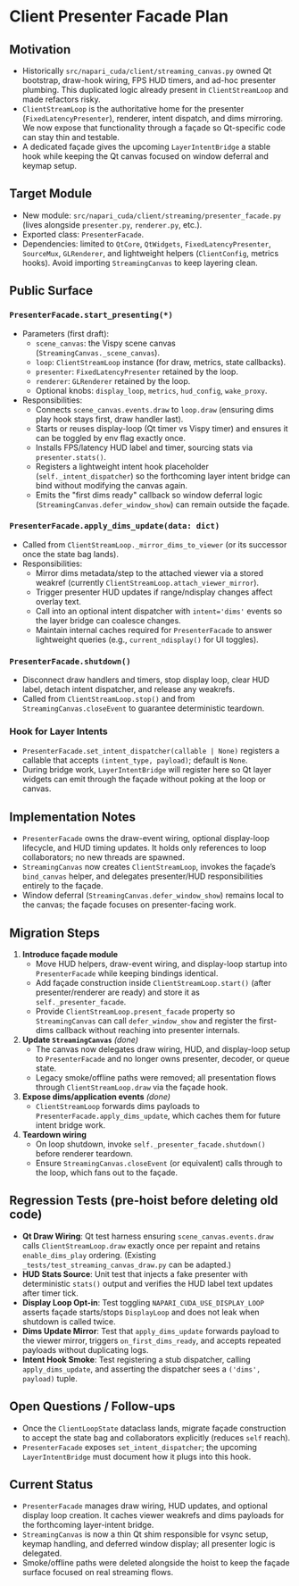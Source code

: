 # Client Presenter Facade Plan

## Motivation
- Historically `src/napari_cuda/client/streaming_canvas.py` owned Qt bootstrap, draw-hook wiring, FPS HUD timers, and ad-hoc presenter plumbing. This duplicated logic already present in `ClientStreamLoop` and made refactors risky.
- `ClientStreamLoop` is the authoritative home for the presenter (`FixedLatencyPresenter`), renderer, intent dispatch, and dims mirroring. We now expose that functionality through a façade so Qt-specific code can stay thin and testable.
- A dedicated façade gives the upcoming `LayerIntentBridge` a stable hook while keeping the Qt canvas focused on window deferral and keymap setup.

## Target Module
- New module: `src/napari_cuda/client/streaming/presenter_facade.py` (lives alongside `presenter.py`, `renderer.py`, etc.).
- Exported class: `PresenterFacade`.
- Dependencies: limited to `QtCore`, `QtWidgets`, `FixedLatencyPresenter`, `SourceMux`, `GLRenderer`, and lightweight helpers (`ClientConfig`, metrics hooks). Avoid importing `StreamingCanvas` to keep layering clean.

## Public Surface
### `PresenterFacade.start_presenting(*)`
- Parameters (first draft):
  - `scene_canvas`: the Vispy scene canvas (`StreamingCanvas._scene_canvas`).
  - `loop`: `ClientStreamLoop` instance (for draw, metrics, state callbacks).
  - `presenter`: `FixedLatencyPresenter` retained by the loop.
  - `renderer`: `GLRenderer` retained by the loop.
  - Optional knobs: `display_loop`, `metrics`, `hud_config`, `wake_proxy`.
- Responsibilities:
  - Connects `scene_canvas.events.draw` to `loop.draw` (ensuring dims play hook stays first, draw handler last).
  - Starts or reuses display-loop (Qt timer vs Vispy timer) and ensures it can be toggled by env flag exactly once.
  - Installs FPS/latency HUD label and timer, sourcing stats via `presenter.stats()`.
  - Registers a lightweight intent hook placeholder (`self._intent_dispatcher`) so the forthcoming layer intent bridge can bind without modifying the canvas again.
  - Emits the "first dims ready" callback so window deferral logic (`StreamingCanvas.defer_window_show`) can remain outside the façade.

### `PresenterFacade.apply_dims_update(data: dict)`
- Called from `ClientStreamLoop._mirror_dims_to_viewer` (or its successor once the state bag lands).
- Responsibilities:
  - Mirror dims metadata/step to the attached viewer via a stored weakref (currently `ClientStreamLoop.attach_viewer_mirror`).
  - Trigger presenter HUD updates if range/ndisplay changes affect overlay text.
  - Call into an optional intent dispatcher with `intent='dims'` events so the layer bridge can coalesce changes.
  - Maintain internal caches required for `PresenterFacade` to answer lightweight queries (e.g., `current_ndisplay()` for UI toggles).

### `PresenterFacade.shutdown()`
- Disconnect draw handlers and timers, stop display loop, clear HUD label, detach intent dispatcher, and release any weakrefs.
- Called from `ClientStreamLoop.stop()` and from `StreamingCanvas.closeEvent` to guarantee deterministic teardown.

### Hook for Layer Intents
- `PresenterFacade.set_intent_dispatcher(callable | None)` registers a callable that accepts `(intent_type, payload)`; default is `None`.
- During bridge work, `LayerIntentBridge` will register here so Qt layer widgets can emit through the façade without poking at the loop or canvas.

## Implementation Notes
- `PresenterFacade` owns the draw-event wiring, optional display-loop lifecycle, and HUD timing updates. It holds only references to loop collaborators; no new threads are spawned.
- `StreamingCanvas` now creates `ClientStreamLoop`, invokes the façade’s `bind_canvas` helper, and delegates presenter/HUD responsibilities entirely to the façade.
- Window deferral (`StreamingCanvas.defer_window_show`) remains local to the canvas; the façade focuses on presenter-facing work.

## Migration Steps
1. **Introduce façade module**
   - Move HUD helpers, draw-event wiring, and display-loop startup into `PresenterFacade` while keeping bindings identical.
   - Add façade construction inside `ClientStreamLoop.start()` (after presenter/renderer are ready) and store it as `self._presenter_facade`.
   - Provide `ClientStreamLoop.present_facade` property so `StreamingCanvas` can call `defer_window_show` and register the first-dims callback without reaching into presenter internals.
2. **Update `StreamingCanvas`** *(done)*
   - The canvas now delegates draw wiring, HUD, and display-loop setup to `PresenterFacade` and no longer owns presenter, decoder, or queue state.
   - Legacy smoke/offline paths were removed; all presentation flows through `ClientStreamLoop.draw` via the façade hook.
3. **Expose dims/application events** *(done)*
   - `ClientStreamLoop` forwards dims payloads to `PresenterFacade.apply_dims_update`, which caches them for future intent bridge work.
4. **Teardown wiring**
   - On loop shutdown, invoke `self._presenter_facade.shutdown()` before renderer teardown.
   - Ensure `StreamingCanvas.closeEvent` (or equivalent) calls through to the loop, which fans out to the façade.

## Regression Tests (pre-hoist before deleting old code)
- **Qt Draw Wiring**: Qt test harness ensuring `scene_canvas.events.draw` calls `ClientStreamLoop.draw` exactly once per repaint and retains `enable_dims_play` ordering. (Existing `_tests/test_streaming_canvas_draw.py` can be adapted.)
- **HUD Stats Source**: Unit test that injects a fake presenter with deterministic `stats()` output and verifies the HUD label text updates after timer tick.
- **Display Loop Opt-in**: Test toggling `NAPARI_CUDA_USE_DISPLAY_LOOP` asserts façade starts/stops `DisplayLoop` and does not leak when shutdown is called twice.
- **Dims Update Mirror**: Test that `apply_dims_update` forwards payload to the viewer mirror, triggers `on_first_dims_ready`, and accepts repeated payloads without duplicating logs.
- **Intent Hook Smoke**: Test registering a stub dispatcher, calling `apply_dims_update`, and asserting the dispatcher sees a `('dims', payload)` tuple.

## Open Questions / Follow-ups
- Once the `ClientLoopState` dataclass lands, migrate façade construction to accept the state bag and collaborators explicitly (reduces `self` reach).
- `PresenterFacade` exposes `set_intent_dispatcher`; the upcoming `LayerIntentBridge` must document how it plugs into this hook.

## Current Status
- `PresenterFacade` manages draw wiring, HUD updates, and optional display loop creation. It caches viewer weakrefs and dims payloads for the forthcoming layer-intent bridge.
- `StreamingCanvas` is now a thin Qt shim responsible for vsync setup, keymap handling, and deferred window display; all presenter logic is delegated.
- Smoke/offline paths were deleted alongside the hoist to keep the façade surface focused on real streaming flows.
